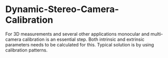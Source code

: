 # Dynamic-Stereo-Camera-Calibration
 For 3D measurements and several other applications monocular and multi-camera calibration is an essential step. Both intrinsic and extrinsic parameters needs to be calculated for this. Typical solution is by using calibration patterns.  
